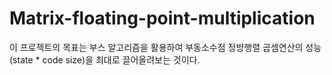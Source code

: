 # Matrix-floating-point-multiplication
이 프로젝트의 목표는 부스 알고리즘을 활용하여 부동소수점 정방행렬 곱셈연산의 성능(state * code size)을 최대로 끌어올려보는 것이다.
